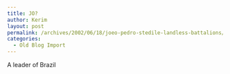 ```yaml
---
title: JO?
author: Kerim
layout: post
permalink: /archives/2002/06/18/joeo-pedro-stedile-landless-battalions/
categories:
  - Old Blog Import
---
```

A leader of Brazil

